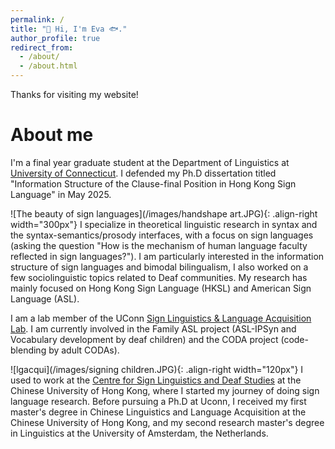 ```yaml
---
permalink: /
title: "👋 Hi, I'm Eva 🐟."
author_profile: true
redirect_from: 
  - /about/
  - /about.html
---
```

Thanks for visiting my website! 

About me
======



I'm a final year graduate student at the Department of Linguistics at [University of Connecticut](https://linguistics.uconn.edu/). I defended my Ph.D dissertation titled "Information Structure of the Clause-final Position in Hong Kong Sign Language" in May 2025. 

![The beauty of sign languages](/images/handshape art.JPG){: .align-right width="300px"}
I specialize in theoretical linguistic research in syntax and the syntax-semantics/prosody interfaces, with a focus on sign languages (asking the question "How is the mechanism of human language faculty reflected in sign languages?"). I am particularly interested in the information structure of sign languages and bimodal bilingualism, I also worked on a few sociolinguistic topics related to Deaf communities. My research has mainly focused on Hong Kong Sign Language (HKSL) and American Sign Language (ASL). 

I am a lab member of the UConn [Sign Linguistics & Language Acquisition Lab](https://slla.lab.uconn.edu/). I am currently involved in the Family ASL project (ASL-IPSyn and Vocabulary development by deaf children) and the CODA project (code-blending by adult CODAs). 

![lgacqui](/images/signing children.JPG){: .align-right width="120px"}
I used to work at the [Centre for Sign Linguistics and Deaf Studies](http://www.cslds.org/v4/) at the Chinese University of Hong Kong, where I started my journey of doing sign language research. Before pursuing a Ph.D at Uconn, I received my first master's degree in Chinese Linguistics and Language Acquisition at the Chinese University of Hong Kong, and my second research master's degree in Linguistics at the University of Amsterdam, the Netherlands.


